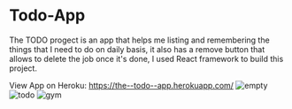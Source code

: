 # Todo-App

The TODO progect is an app that helps me listing and remembering the things that I need to do on daily basis, it also has a remove button that allows to delete the job once it's done, I used React framework to build this project.

View App on Heroku:
https://the--todo--app.herokuapp.com/
![empty](https://user-images.githubusercontent.com/62153882/109667609-2b931d00-7b25-11eb-87bf-c63c37485e05.PNG)
![todo](https://user-images.githubusercontent.com/62153882/109667646-351c8500-7b25-11eb-8b9b-88181d9cf142.PNG)
![gym](https://user-images.githubusercontent.com/62153882/109667676-3cdc2980-7b25-11eb-8386-036596d7c815.PNG)

